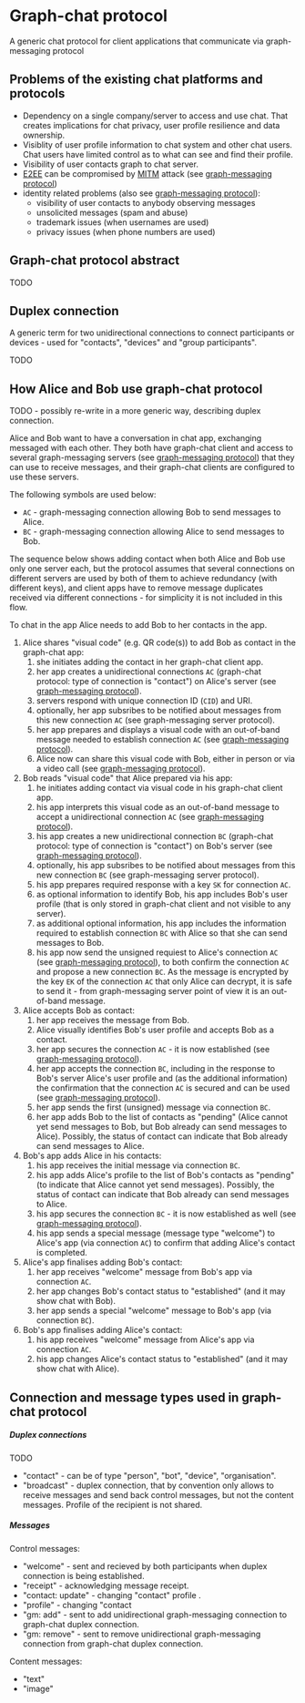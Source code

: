 # Graph-chat protocol

A generic chat protocol for client applications that communicate via graph-messaging protocol


## Problems of the existing chat platforms and protocols

- Dependency on a single company/server to access and use chat. That creates implications for chat privacy, user profile resilience and data ownership.
- Visiblity of user profile information to chat system and other chat users. Chat users have limited control as to what can see and find their profile.
- Visibility of user contacts graph to chat server.
- [E2EE][1] can be compromised by [MITM][2] attack (see [graph-messaging protocol][3])
- identity related problems (also see [graph-messaging protocol][3]):
  - visibility of user contacts to anybody observing messages
  - unsolicited messages (spam and abuse)
  - trademark issues (when usernames are used)
  - privacy issues (when phone numbers are used)


## Graph-chat protocol abstract

TODO


## Duplex connection

A generic term for two unidirectional connections to connect participants or devices - used for "contacts", "devices" and "group participants".

TODO


## How Alice and Bob use graph-chat protocol

TODO - possibly re-write in a more generic way, describing duplex connection.

Alice and Bob want to have a conversation in chat app, exchanging messaged with each other. They both have graph-chat client and access to several graph-messaging servers (see [graph-messaging protocol][3]) that they can use to receive messages, and their graph-chat clients are configured to use these servers.

The following symbols are used below:

- `AC` - graph-messaging connection allowing Bob to send messages to Alice.
- `BC` - graph-messaging connection allowing Alice to send messages to Bob.

The sequence below shows adding contact when both Alice and Bob use only one server each, but the protocol assumes that several connections on different servers are used by both of them to achieve redundancy (with different keys), and client apps have to remove message duplicates received via different connections - for simplicity it is not included in this flow.

To chat in the app Alice needs to add Bob to her contacts in the app.

1. Alice shares "visual code" (e.g. QR code(s)) to add Bob as contact in the graph-chat app:
   1. she initiates adding the contact in her graph-chat client app.
   2. her app creates a unidirectional connections `AC` (graph-chat protocol: type of connection is "contact") on Alice's server (see [graph-messaging protocol][3]).
   3. servers respond with unique connection ID (`CID`) and URI.
   4. optionally, her app subsribes to be notified about messages from this new connection `AC` (see graph-messaging server protocol).
   5. her app prepares and displays a visual code with an out-of-band message needed to establish connection `AC` (see [graph-messaging protocol][3]).
   6. Alice now can share this visual code with Bob, either in person or via a video call (see [graph-messaging protocol][3]).
2. Bob reads "visual code" that Alice prepared via his app:
   1. he initiates adding contact via visual code in his graph-chat client app.
   2. his app interprets this visual code as an out-of-band message to accept a unidirectional connection `AC` (see [graph-messaging protocol][3]).
   3. his app creates a new unidirectional connection `BC` (graph-chat protocol: type of connection is "contact") on Bob's server (see [graph-messaging protocol][3]).
   4. optionally, his app subsribes to be notified about messages from this new connection `BC` (see graph-messaging server protocol).
   5. his app prepares required response with a key `SK` for connection `AC`.
   6. as optional information to identify Bob, his app includes Bob's user profile (that is only stored in graph-chat client and not visible to any server).
   7. as additional optional information, his app includes the information required to establish connection `BC` with Alice so that she can send messages to Bob.
   8. his app now send the unsigned requiest to Alice's connection `AC` (see [graph-messaging protocol][3]), to both confirm the connection `AC` and propose a new connection `BC`. As the message is encrypted by the key `EK` of the connection `AC` that only Alice can decrypt, it is safe to send it - from graph-messaging server point of view it is an out-of-band message.
3. Alice accepts Bob as contact:
   1. her app receives the message from Bob.
   2. Alice visually identifies Bob's user profile and accepts Bob as a contact.
   3. her app secures the connection `AC` - it is now established (see [graph-messaging protocol][3]).
   4. her app accepts the connection `BC`, including in the response to Bob's server Alice's user profile and (as the additional information) the confirmation that the connection `AC` is secured and can be used (see [graph-messaging protocol][3]).
   5. her app sends the first (unsigned) message via connection `BC`.
   6. her app adds Bob to the list of contacts as "pending" (Alice cannot yet send messages to Bob, but Bob already can send messages to Alice). Possibly, the status of contact can indicate that Bob already can send messages to Alice.
6. Bob's app adds Alice in his contacts:
   1. his app receives the initial message via connection `BC`.
   2. his app adds Alice's profile to the list of Bob's contacts as "pending" (to indicate that Alice cannot yet send messages). Possibly, the status of contact can indicate that Bob already can send messages to Alice.
   3. his app secures the connection `BC` - it is now established as well (see [graph-messaging protocol][3]).
   4. his app sends a special message (message type "welcome") to Alice's app (via connection `AC`) to confirm that adding Alice's contact is completed.
7. Alice's app finalises adding Bob's contact:
   1. her app receives "welcome" message from Bob's app via connection `AC`.
   2. her app changes Bob's contact status to "established" (and it may show chat with Bob).
   3. her app sends a special "welcome" message to Bob's app (via connection `BC`).
8. Bob's app finalises adding Alice's contact:
   1. his app receives "welcome" message from Alice's app via connection `AC`.
   2. his app changes Alice's contact status to "established" (and it may show chat with Alice).


## Connection and message types used in graph-chat protocol

##### Duplex connections

TODO

- "contact" - can be of type "person", "bot", "device", "organisation".
- "broadcast" - duplex connection, that by convention only allows to receive messages and send back control messages, but not the content messages. Profile of the recipient is not shared.


##### Messages

Control messages:

- "welcome" - sent and recieved by both participants when duplex connection is being established.
- "receipt" - acknowledging message receipt.
- "contact: update" - changing "contact" profile .
- "profile" - changing "contact 
- "gm: add" - sent to add unidirectional graph-messaging connection to graph-chat duplex connection.
- "gm: remove" - sent to remove unidirectional graph-messaging connection from graph-chat duplex connection.

Content messages:

- "text"
- "image"


[1]: https://en.wikipedia.org/wiki/Man-in-the-middle_attack
[2]: https://en.wikipedia.org/wiki/End-to-end_encryption
[3]: graph-messaging.md